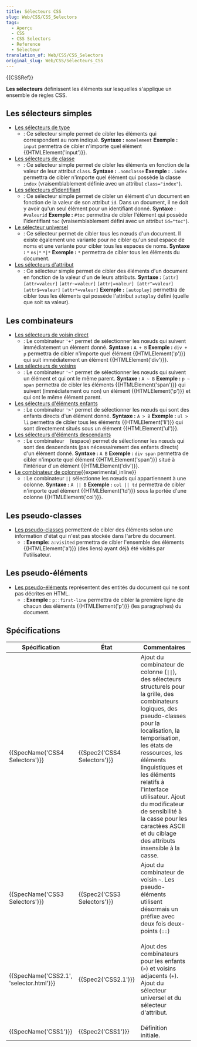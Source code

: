 ```yaml
---
title: Sélecteurs CSS
slug: Web/CSS/CSS_Selectors
tags:
  - Aperçu
  - CSS
  - CSS Selectors
  - Reference
  - Sélecteur
translation_of: Web/CSS/CSS_Selectors
original_slug: Web/CSS/Sélecteurs_CSS
---
```

{{CSSRef}}

**Les sélecteurs** définissent les éléments sur lesquelles s'applique un ensemble de règles CSS.

## Les sélecteurs simples

- [Les sélecteurs de type](/fr/docs/Web/CSS/Type_selectors)
  - : Ce sélecteur simple permet de cibler les éléments qui correspondent au nom indiqué.
    **Syntaxe :** `nomelement`
    **Exemple :** `input` permettra de cibler n'importe quel élément {{HTMLElement('input')}}.
- [Les sélecteurs de classe](/fr/docs/Web/CSS/Class_selectors)
  - : Ce sélecteur simple permet de cibler les éléments en fonction de la valeur de leur attribut `class`.
    **Syntaxe :** `.nomclasse`
    **Exemple :** `.index` permettra de cibler n'importe quel élément qui possède la classe `index` (vraisemblablement définie avec un attribut `class="index"`).
- [Les sélecteurs d'identifiant](/fr/docs/Web/CSS/ID_selectors)
  - : Ce sélecteur simple permet de cibler un élément d'un document en fonction de la valeur de son attribut `id`. Dans un document, il ne doit y avoir qu'un seul élément pour un identifiant donné.
    **Syntaxe :** `#valeurid`
    **Exemple :** `#toc` permettra de cibler l'élément qui possède l'identifiant `toc` (vraisemblablement défini avec un attribut `id="toc"`).
- [Le sélecteur universel](/fr/docs/Web/CSS/Universal_selectors)
  - : Ce sélecteur permet de cibler tous les nœuds d'un document. Il existe également une variante pour ne cibler qu'un seul espace de noms et une variante pour cibler tous les espaces de noms.
    **Syntaxe :** `*` `ns|*` `*|*`
    **Exemple :** `*` permettra de cibler tous les éléments du document.
- [Les sélecteurs d'attribut](/fr/docs/Web/CSS/Attribute_selectors)
  - : Ce sélecteur simple permet de cibler des éléments d'un document en fonction de la valeur d'un de leurs attributs.
    **Syntaxe :** `[attr]` `[attr=valeur]` `[attr~=valeur]` `[attr|=valeur] [attr^=valeur]` `[attr$=valeur]` `[attr*=valeur]`
    **Exemple :** `[autoplay]` permettra de cibler tous les éléments qui possède l'attribut `autoplay` défini (quelle que soit sa valeur).

## Les combinateurs

- [Les sélecteurs de voisin direct](/fr/docs/Web/CSS/Adjacent_sibling_combinator)
  - : Le combinateur `'+'` permet de sélectionner les nœuds qui suivent immédiatement un élément donné.
    **Syntaxe :** `A + B`
    **Exemple :** `div + p` permettra de cibler n'importe quel élément {{HTMLElement('p')}} qui suit immédiatement un élément {{HTMLElement('div')}}.
- [Les sélecteurs de voisins](/fr/docs/Web/CSS/General_sibling_combinator)
  - : Le combinateur `'~'` permet de sélectionner les nœuds qui suivent un élément et qui ont le même parent.
    **Syntaxe :** `A ~ B`
    **Exemple :** `p ~ span` permettra de cibler les éléments {{HTMLElement('span')}} qui suivent (immédiatement ou non) un élément {{HTMLElement('p')}} et qui ont le même élément parent.
- [Les sélecteurs d'éléments enfants](/fr/docs/Web/CSS/Child_combinator)
  - : Le combinateur `'>'` permet de sélectionner les nœuds qui sont des enfants directs d'un élément donné.
    **Syntaxe :** `A > B`
    **Exemple :** `ul > li` permettra de cibler tous les éléments {{HTMLElement('li')}} qui sont directement situés sous un élément {{HTMLElement('ul')}}.
- [Les sélecteurs d'éléments descendants](/fr/docs/Web/CSS/Descendant_combinator)
  - : Le combinateur ` ` (espace) permet de sélectionner les nœuds qui sont des descendants (pas nécessairement des enfants directs) d'un élément donné.
    **Syntaxe :** `A B`
    **Exemple :** `div span` permettra de cibler n'importe quel élément {{HTMLElement('span')}} situé à l'intérieur d'un élément {{HTMLElement('div')}}.
- [Le combinateur de colonne](/fr/docs/Web/CSS/Column_combinator){{experimental_inline}}
  - : Le combinateur `||` sélectionne les nœuds qui appartiennent à une colonne. **Syntaxe :** `A || B`
    **Exemple :** `col || td` permettra de cibler n'importe quel élément {{HTMLElement('td')}} sous la portée d'une colonne {{HTMLElement('col')}}.

## Les pseudo-classes

- [Les pseudo-classes](/fr/docs/Web/CSS/Pseudo-classes) permettent de cibler des éléments selon une information d'état qui n'est pas stockée dans l'arbre du document.
  - : **Exemple:** `a:visited` permettra de cibler l'ensemble des éléments {{HTMLElement('a')}} (des liens) ayant déjà été visités par l'utilisateur.

## Les pseudo-éléments

- [Les pseudo-éléments](/fr/docs/Web/CSS/Pseudo-elements) représentent des entités du document qui ne sont pas décrites en HTML.
  - : **Exemple :** `p::first-line` permettra de cibler la première ligne de chacun des éléments {{HTMLElement('p')}} (les paragraphes) du document.

## Spécifications

<table class="standard-table">
  <thead>
    <tr>
      <th scope="col">Spécification</th>
      <th scope="col">État</th>
      <th scope="col">Commentaires</th>
    </tr>
  </thead>
  <tbody>
    <tr>
      <td>{{SpecName('CSS4 Selectors')}}</td>
      <td>{{Spec2('CSS4 Selectors')}}</td>
      <td>
        Ajout du combinateur de colonne (<code>||</code>), des sélecteurs
        structurels pour la  grille, des combinateurs logiques, des
        pseudo-classes pour la localisation, la temporisation, les états de
        ressources, les éléments linguistiques et les éléments relatifs à
        l'interface utilisateur. Ajout du modificateur de sensibilité à la casse
        pour les caractèes ASCII et du ciblage des attributs insensible à la
        casse.
      </td>
    </tr>
    <tr>
      <td>{{SpecName('CSS3 Selectors')}}</td>
      <td>{{Spec2('CSS3 Selectors')}}</td>
      <td>
        Ajout du combinateur de voisin <code>~</code>. Les pseudo-éléments
        utilisent désormais un préfixe avec deux fois deux-points
        (<code>::</code>)
      </td>
    </tr>
    <tr>
      <td>{{SpecName('CSS2.1', 'selector.html')}}</td>
      <td>{{Spec2('CSS2.1')}}</td>
      <td>
        <p>
          Ajout des combinateurs pour les enfants (<code>></code>) et voisins
          adjacents (<code>+</code>).<br />Ajout du sélecteur universel et du
          sélecteur d'attribut.
        </p>
      </td>
    </tr>
    <tr>
      <td>{{SpecName('CSS1')}}</td>
      <td>{{Spec2('CSS1')}}</td>
      <td>Définition initiale.</td>
    </tr>
  </tbody>
</table>
